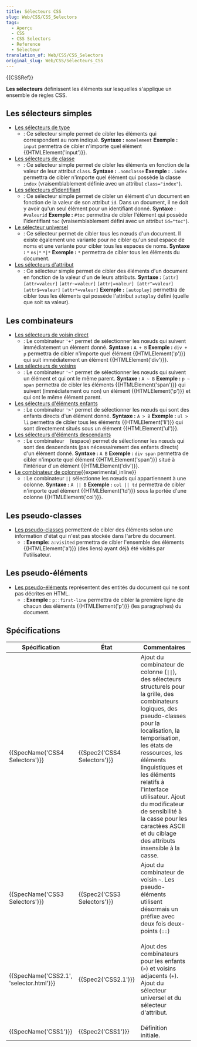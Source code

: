 ```yaml
---
title: Sélecteurs CSS
slug: Web/CSS/CSS_Selectors
tags:
  - Aperçu
  - CSS
  - CSS Selectors
  - Reference
  - Sélecteur
translation_of: Web/CSS/CSS_Selectors
original_slug: Web/CSS/Sélecteurs_CSS
---
```

{{CSSRef}}

**Les sélecteurs** définissent les éléments sur lesquelles s'applique un ensemble de règles CSS.

## Les sélecteurs simples

- [Les sélecteurs de type](/fr/docs/Web/CSS/Type_selectors)
  - : Ce sélecteur simple permet de cibler les éléments qui correspondent au nom indiqué.
    **Syntaxe :** `nomelement`
    **Exemple :** `input` permettra de cibler n'importe quel élément {{HTMLElement('input')}}.
- [Les sélecteurs de classe](/fr/docs/Web/CSS/Class_selectors)
  - : Ce sélecteur simple permet de cibler les éléments en fonction de la valeur de leur attribut `class`.
    **Syntaxe :** `.nomclasse`
    **Exemple :** `.index` permettra de cibler n'importe quel élément qui possède la classe `index` (vraisemblablement définie avec un attribut `class="index"`).
- [Les sélecteurs d'identifiant](/fr/docs/Web/CSS/ID_selectors)
  - : Ce sélecteur simple permet de cibler un élément d'un document en fonction de la valeur de son attribut `id`. Dans un document, il ne doit y avoir qu'un seul élément pour un identifiant donné.
    **Syntaxe :** `#valeurid`
    **Exemple :** `#toc` permettra de cibler l'élément qui possède l'identifiant `toc` (vraisemblablement défini avec un attribut `id="toc"`).
- [Le sélecteur universel](/fr/docs/Web/CSS/Universal_selectors)
  - : Ce sélecteur permet de cibler tous les nœuds d'un document. Il existe également une variante pour ne cibler qu'un seul espace de noms et une variante pour cibler tous les espaces de noms.
    **Syntaxe :** `*` `ns|*` `*|*`
    **Exemple :** `*` permettra de cibler tous les éléments du document.
- [Les sélecteurs d'attribut](/fr/docs/Web/CSS/Attribute_selectors)
  - : Ce sélecteur simple permet de cibler des éléments d'un document en fonction de la valeur d'un de leurs attributs.
    **Syntaxe :** `[attr]` `[attr=valeur]` `[attr~=valeur]` `[attr|=valeur] [attr^=valeur]` `[attr$=valeur]` `[attr*=valeur]`
    **Exemple :** `[autoplay]` permettra de cibler tous les éléments qui possède l'attribut `autoplay` défini (quelle que soit sa valeur).

## Les combinateurs

- [Les sélecteurs de voisin direct](/fr/docs/Web/CSS/Adjacent_sibling_combinator)
  - : Le combinateur `'+'` permet de sélectionner les nœuds qui suivent immédiatement un élément donné.
    **Syntaxe :** `A + B`
    **Exemple :** `div + p` permettra de cibler n'importe quel élément {{HTMLElement('p')}} qui suit immédiatement un élément {{HTMLElement('div')}}.
- [Les sélecteurs de voisins](/fr/docs/Web/CSS/General_sibling_combinator)
  - : Le combinateur `'~'` permet de sélectionner les nœuds qui suivent un élément et qui ont le même parent.
    **Syntaxe :** `A ~ B`
    **Exemple :** `p ~ span` permettra de cibler les éléments {{HTMLElement('span')}} qui suivent (immédiatement ou non) un élément {{HTMLElement('p')}} et qui ont le même élément parent.
- [Les sélecteurs d'éléments enfants](/fr/docs/Web/CSS/Child_combinator)
  - : Le combinateur `'>'` permet de sélectionner les nœuds qui sont des enfants directs d'un élément donné.
    **Syntaxe :** `A > B`
    **Exemple :** `ul > li` permettra de cibler tous les éléments {{HTMLElement('li')}} qui sont directement situés sous un élément {{HTMLElement('ul')}}.
- [Les sélecteurs d'éléments descendants](/fr/docs/Web/CSS/Descendant_combinator)
  - : Le combinateur ` ` (espace) permet de sélectionner les nœuds qui sont des descendants (pas nécessairement des enfants directs) d'un élément donné.
    **Syntaxe :** `A B`
    **Exemple :** `div span` permettra de cibler n'importe quel élément {{HTMLElement('span')}} situé à l'intérieur d'un élément {{HTMLElement('div')}}.
- [Le combinateur de colonne](/fr/docs/Web/CSS/Column_combinator){{experimental_inline}}
  - : Le combinateur `||` sélectionne les nœuds qui appartiennent à une colonne. **Syntaxe :** `A || B`
    **Exemple :** `col || td` permettra de cibler n'importe quel élément {{HTMLElement('td')}} sous la portée d'une colonne {{HTMLElement('col')}}.

## Les pseudo-classes

- [Les pseudo-classes](/fr/docs/Web/CSS/Pseudo-classes) permettent de cibler des éléments selon une information d'état qui n'est pas stockée dans l'arbre du document.
  - : **Exemple:** `a:visited` permettra de cibler l'ensemble des éléments {{HTMLElement('a')}} (des liens) ayant déjà été visités par l'utilisateur.

## Les pseudo-éléments

- [Les pseudo-éléments](/fr/docs/Web/CSS/Pseudo-elements) représentent des entités du document qui ne sont pas décrites en HTML.
  - : **Exemple :** `p::first-line` permettra de cibler la première ligne de chacun des éléments {{HTMLElement('p')}} (les paragraphes) du document.

## Spécifications

<table class="standard-table">
  <thead>
    <tr>
      <th scope="col">Spécification</th>
      <th scope="col">État</th>
      <th scope="col">Commentaires</th>
    </tr>
  </thead>
  <tbody>
    <tr>
      <td>{{SpecName('CSS4 Selectors')}}</td>
      <td>{{Spec2('CSS4 Selectors')}}</td>
      <td>
        Ajout du combinateur de colonne (<code>||</code>), des sélecteurs
        structurels pour la  grille, des combinateurs logiques, des
        pseudo-classes pour la localisation, la temporisation, les états de
        ressources, les éléments linguistiques et les éléments relatifs à
        l'interface utilisateur. Ajout du modificateur de sensibilité à la casse
        pour les caractèes ASCII et du ciblage des attributs insensible à la
        casse.
      </td>
    </tr>
    <tr>
      <td>{{SpecName('CSS3 Selectors')}}</td>
      <td>{{Spec2('CSS3 Selectors')}}</td>
      <td>
        Ajout du combinateur de voisin <code>~</code>. Les pseudo-éléments
        utilisent désormais un préfixe avec deux fois deux-points
        (<code>::</code>)
      </td>
    </tr>
    <tr>
      <td>{{SpecName('CSS2.1', 'selector.html')}}</td>
      <td>{{Spec2('CSS2.1')}}</td>
      <td>
        <p>
          Ajout des combinateurs pour les enfants (<code>></code>) et voisins
          adjacents (<code>+</code>).<br />Ajout du sélecteur universel et du
          sélecteur d'attribut.
        </p>
      </td>
    </tr>
    <tr>
      <td>{{SpecName('CSS1')}}</td>
      <td>{{Spec2('CSS1')}}</td>
      <td>Définition initiale.</td>
    </tr>
  </tbody>
</table>
